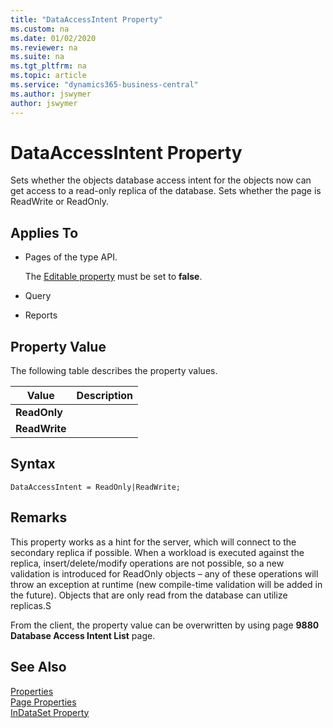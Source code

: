 ```yaml
---
title: "DataAccessIntent Property"
ms.custom: na
ms.date: 01/02/2020
ms.reviewer: na
ms.suite: na
ms.tgt_pltfrm: na
ms.topic: article
ms.service: "dynamics365-business-central"
ms.author: jswymer
author: jswymer
---
```


# DataAccessIntent Property

Sets whether the objects database access intent for the objects  now can get access to a read-only replica of the database. Sets whether the page is ReadWrite or ReadOnly.

## Applies To  

- Pages of the type API.

    The [Editable property](devenv-editable-property.md) must be set to **false**.

- Query
- Reports 

## Property Value

The following table describes the property values.  

|  Value  |  Description  |
|---------|---------------|  
|**ReadOnly**||  
|**ReadWrite**| |  
  


## Syntax
```
DataAccessIntent = ReadOnly|ReadWrite;
```

## Remarks  

This property works as a hint for the server, which will connect to the secondary replica if possible. When a workload is executed against the replica, insert/delete/modify operations are not possible, so a new validation is introduced for ReadOnly objects – any of these operations will throw an exception at runtime (new compile-time validation will be added in the future). Objects that are only read from the database can utilize replicas.S

From the client, the property value can be overwritten by using page **9880 Database Access Intent List** page.

## See Also  

[Properties](devenv-properties.md)   
[Page Properties](devenv-page-properties.md)  
[InDataSet Property](devenv-indataset-property.md)
